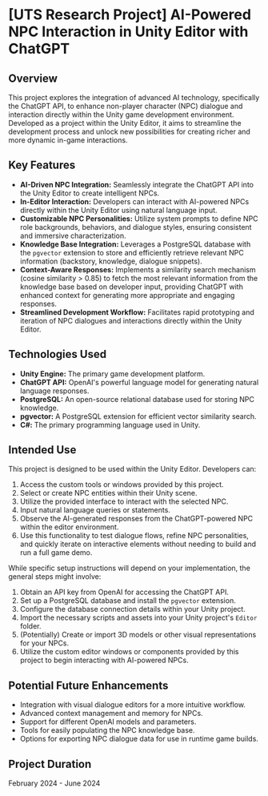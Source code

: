 # [UTS Research Project] AI-Powered NPC Interaction in Unity Editor with ChatGPT

## Overview

This project explores the integration of advanced AI technology, specifically the ChatGPT API, to enhance non-player character (NPC) dialogue and interaction directly within the Unity game development environment. Developed as a project within the Unity Editor, it aims to streamline the development process and unlock new possibilities for creating richer and more dynamic in-game interactions.

## Key Features

* **AI-Driven NPC Integration:** Seamlessly integrate the ChatGPT API into the Unity Editor to create intelligent NPCs.
* **In-Editor Interaction:** Developers can interact with AI-powered NPCs directly within the Unity Editor using natural language input.
* **Customizable NPC Personalities:** Utilize system prompts to define NPC role backgrounds, behaviors, and dialogue styles, ensuring consistent and immersive characterization.
* **Knowledge Base Integration:** Leverages a PostgreSQL database with the `pgvector` extension to store and efficiently retrieve relevant NPC information (backstory, knowledge, dialogue snippets).
* **Context-Aware Responses:** Implements a similarity search mechanism (cosine similarity > 0.85) to fetch the most relevant information from the knowledge base based on developer input, providing ChatGPT with enhanced context for generating more appropriate and engaging responses.
* **Streamlined Development Workflow:** Facilitates rapid prototyping and iteration of NPC dialogues and interactions directly within the Unity Editor.

## Technologies Used

* **Unity Engine:** The primary game development platform.
* **ChatGPT API:** OpenAI's powerful language model for generating natural language responses.
* **PostgreSQL:** An open-source relational database used for storing NPC knowledge.
* **pgvector:** A PostgreSQL extension for efficient vector similarity search.
* **C#:** The primary programming language used in Unity.

## Intended Use

This project is designed to be used within the Unity Editor. Developers can:

1.  Access the custom tools or windows provided by this project.
2.  Select or create NPC entities within their Unity scene.
3.  Utilize the provided interface to interact with the selected NPC.
4.  Input natural language queries or statements.
5.  Observe the AI-generated responses from the ChatGPT-powered NPC within the editor environment.
6.  Use this functionality to test dialogue flows, refine NPC personalities, and quickly iterate on interactive elements without needing to build and run a full game demo.

While specific setup instructions will depend on your implementation, the general steps might involve:

1.  Obtain an API key from OpenAI for accessing the ChatGPT API.
2.  Set up a PostgreSQL database and install the `pgvector` extension.
3.  Configure the database connection details within your Unity project.
4.  Import the necessary scripts and assets into your Unity project's `Editor` folder.
5.  (Potentially) Create or import 3D models or other visual representations for your NPCs.
6.  Utilize the custom editor windows or components provided by this project to begin interacting with AI-powered NPCs.

## Potential Future Enhancements

* Integration with visual dialogue editors for a more intuitive workflow.
* Advanced context management and memory for NPCs.
* Support for different OpenAI models and parameters.
* Tools for easily populating the NPC knowledge base.
* Options for exporting NPC dialogue data for use in runtime game builds.

## Project Duration

February 2024 - June 2024

